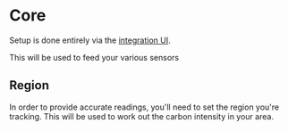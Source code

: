 # Core

Setup is done entirely via the [integration UI](https://my.home-assistant.io/redirect/config_flow_start/?domain=carbon_intensity).

This will be used to feed your various sensors

## Region

In order to provide accurate readings, you'll need to set the region you're tracking. This will be used to work out the carbon intensity in your area.